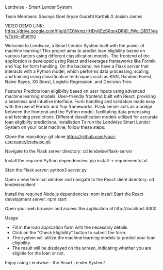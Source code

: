 Lendwise - Smart Lender System

Team Members:
Saumya Goel 
Aryan Gudetti 
Karthik G
Josiah James 


VIDEO DEMO LINK:
https://drive.google.com/file/d/1E6hkmzHHDyKEzS6qokDRj6I_fWg_QfB7/view?usp=sharing


Welcome to Lendwise, a Smart Lender System built with the power of machine learning! This project aims to predict loan eligibility based on various factors using different classification models. The frontend of the application is developed using React and leverages frameworks like Formik and Yup for form handling. On the backend, we have a Flask server that interacts with a Python model, which performs data processing, scaling, and training using classification techniques such as KNN, Random Forest, Naive Bayes, XG Boost, Logistic Regression, and Decision Tree.

Features
Predicts loan eligibility based on user inputs using advanced machine learning models.
User-friendly frontend built with React, providing a seamless and intuitive interface.
Form handling and validation made easy with the use of Formik and Yup frameworks.
Flask server acts as a bridge between the frontend and the Python model, facilitating data processing and fetching predictions.
Different classification models utilized for accurate loan eligibility predictions.
Installation
To run the Lendwise Smart Lender System on your local machine, follow these steps:

Clone the repository:
git clone https://github.com/your-username/lendwise.git

Navigate to the Flask server directory:
cd lendwise/flask-server

Install the required Python dependencies:
pip install -r requirements.txt

Start the Flask server:
python3 server.py

Open a new terminal window and navigate to the React client directory:
cd lendwise/client

Install the required Node.js dependencies:
npm install
Start the React development server:
npm start

Open your web browser and access the application at http://localhost:3000.


Usage
- Fill in the loan application form with the necessary details.
- Click on the "Check Eligibility" button to submit the form.
- The system will utilize the machine learning models to predict your loan eligibility.
- The result will be displayed on the screen, indicating whether you are eligible for the loan or not.

Enjoy using Lendwise - the Smart Lender System!
